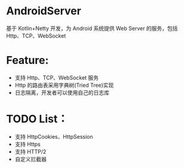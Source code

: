 # AndroidServer

基于 Kotlin+Netty 开发，为 Android 系统提供 Web Server 的服务，包括 Http、TCP、WebSocket

# Feature:

* 支持 Http、TCP、WebSocket 服务
* Http 的路由表采用字典树(Tried Tree)实现
* 日志隔离，开发者可以使用自己的日志库

# TODO List：

* 支持 HttpCookies、HttpSession
* 支持 Https
* 支持 HTTP/2
* 自定义拦截器

